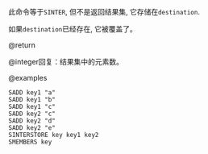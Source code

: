 此命令等于`SINTER`, 但不是返回结果集, 
它存储在`destination`.

如果`destination`已经存在, 它被覆盖了。

@return

@integer回复：结果集中的元素数。

@examples

```cli
SADD key1 "a"
SADD key1 "b"
SADD key1 "c"
SADD key2 "c"
SADD key2 "d"
SADD key2 "e"
SINTERSTORE key key1 key2
SMEMBERS key
```
